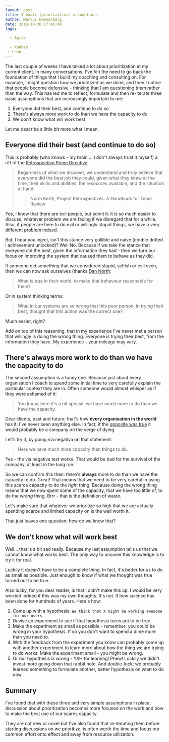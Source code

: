 ```yaml
---
layout: post
title: 3 basic (priorization) assumptions
author: Marcus Hammarberg
date: 2018-10-30 17:45:48
tags:

  - Agile

  - Kanban
 - Lean
---
```


The last couple of weeks I have talked a lot about prioritization at my current client. In many conversations, I've felt the need to go back the foundation of things that I build my coaching and consulting on. For example, I might question how we prioritized as we done, and then I notice that people become defensive - thinking that I am questioning *them* rather than the way.
This has led me to reflect, formulate and then re-iterate three basic assumptions that are increasingly important to me:

1. Everyone did their best, and continue to do so
2. There's always more work to do than we have the capacity to do
3. We don't know what will work best

Let me describe a little bit more what I mean.

<!-- excerpt-end -->

## Everyone did their best (and continue to do so)

This is probably (who knows - my brain ... I don't always trust it myself) a riff of the [Retrospective Prime Directive](http://retrospectivewiki.org/index.php?title=The_Prime_Directive):

>  Regardless of what we discover, we understand and truly believe that everyone did the best job they could, given what they knew at the time, their skills and abilities, the resources available, and the situation at hand.
>>Norm Kerth, Project Retrospectives: A Handbook for Team Review

Yes, I know that there are evil people, but admit it: it is so much easier to discuss, whatever problem we are facing if we disregard that for a while.
Also, if people are here to do evil or willingly stupid things, we have a very different problem indeed.

But, I hear you inject, isn't this stance very gullible and naïve (double dotted i achievement unlocked)?
Well No. Because if we take the stance that everyone did the best, given the information they had - then we turn our focus on improving the system that caused them to behave as they did.

If someone did something that we considered stupid, selfish or evil even, then we can now ask ourselves (thanks [Dan North](https://dannorth.net/):

> What is true in their world, to make that behaviour reasonable for them?

Or in system thinking terms:

> What in our systems are so wrong that this poor person, in trying their best, thought that this action was the correct one?

Much easier, right?

Add on top of this reasoning, that in my experience I've never met a person that willingly is doing the wrong thing. Everyone is trying their best, from the information they have. My experience - your mileage may vary.

## There's always more work to do than we have the capacity to do

The second assumption is a funny one. Because just about every organisation I coach to spend some initial time to very carefully explain the particular context they are in. Often someone would almost whisper as if they were ashamed of it:

> You know, here it's a bit special: we have much more to do than we have the capacity.

Dear clients, past and future; that's how **every organisation in the world** has it. I've never seen anything else. In fact; if the [opposite was true](http://www.marcusoft.net/2018/10/playing-with-names.html) it would probably be a company on the verge of dying.

Let's try it, by going via negativa on that statement:

> Here we have much more capacity than things to do.

Yes - the via negativa test works. That would be bad for the survival of the company, at least in the long run.

So we can confirm this then: there's **always** more to do than we have the capacity to do. Great! That means that we need to be very careful in using this scarce capacity to do the _right_ thing. Because doing the wrong thing means that we now spent some of the capacity, that we have too little of, to do the _wrong_ thing. Brrr - that is the definition of waste.

Let's make sure that whatever we prioritize so high that we are actually spending scarce and limited capacity on is the well worth it.

That just leaves one question; how do we know that?

## We don't know what will work best
Well... that is a bit sad really. Because my last assumption tells us that we cannot know what works best. The only way to uncover this knowledge is to try it for real.

Luckily it doesn't have to be a complete thing. In fact, it's better for us to do as small as possible. Just enough to know if what we thought was true turned out to be true.

Also lucky, for you dear reader, is that I didn't make this up. I would be very worried indeed if this was my own thoughts. It's not. It how science has been done for hundreds of years. Here's how:

1. Come up with a hypothesis: `We think that X might be working awesome for our users`
2. Devise an experiment to see if that hypothesis turns out to be true
3. Make the experiment as small as possible - remember; you could be wrong in your hypothesis. If so you don't want to spend a dime more than you need to.
4. With the feedback from the experiment you know can probably come up with another experiment to learn more about how the thing we are trying to do works. Make the experiment small - you might be wrong.
5. Or our hypothesis is wrong - YAH for learning! Phew! Luckily we didn't invest more going down that rabbit hole. And double-luck; we probably learned something to formulate another, better hypothesis on what to do now.

## Summary

I've found that with these three and very simple assumptions in place, discussion about prioritization becomes more focused on the work and how to make the best use of our scares capacity.

They are not new or novel but I've also found that re-iterating them before starting discussions on we prioritize, is often worth the time and focus our common effort onto effect and away from resource utilization.
